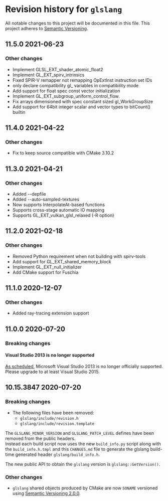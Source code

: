 # Revision history for `glslang`

All notable changes to this project will be documented in this file.
This project adheres to [Semantic Versioning](https://semver.org/).

## 11.5.0 2021-06-23

### Other changes
* Implement GLSL_EXT_shader_atomic_float2
* Implement GL_EXT_spirv_intrinsics
* Fixed SPIR-V remapper not remapping OpExtInst instruction set IDs
* only declare compatibility gl_ variables in compatibility mode
* Add support for float spec const vector initialization
* Implement GL_EXT_subgroup_uniform_control_flow.
* Fix arrays dimensioned with spec constant sized gl_WorkGroupSize
* Add support for 64bit integer scalar and vector types to bitCount() builtin

## 11.4.0 2021-04-22

### Other changes
* Fix to keep source compatible with CMake 3.10.2

## 11.3.0 2021-04-21

### Other changes
* Added --depfile
* Added --auto-sampled-textures
* Now supports InterpolateAt-based functions
* Supports cross-stage automatic IO mapping
* Supports GL_EXT_vulkan_glsl_relaxed (-R option)

## 11.2.0 2021-02-18

### Other changes
* Removed Python requirement when not building with spirv-tools
* Add support for GL_EXT_shared_memory_block
* Implement GL_EXT_null_initializer
* Add CMake support for Fuschia

## 11.1.0 2020-12-07

### Other changes
* Added ray-tracing extension support

## 11.0.0 2020-07-20

### Breaking changes

#### Visual Studio 2013 is no longer supported

[As scheduled](https://github.com/KhronosGroup/glslang/blob/9eef54b2513ca6b40b47b07d24f453848b65c0df/README.md#planned-deprecationsremovals),
Microsoft Visual Studio 2013 is no longer officially supported. Please upgrade
to at least Visual Studio 2015.

## 10.15.3847 2020-07-20

### Breaking changes

* The following files have been removed:
  * `glslang/include/revision.h`
  * `glslang/include/revision.template`

The `GLSLANG_MINOR_VERSION` and `GLSLANG_PATCH_LEVEL` defines have been removed
from the public headers. \
Instead each build script now uses the new `build_info.py`
script along with the `build_info.h.tmpl` and this `CHANGES.md` file to generate
the glslang build-time generated header `glslang/build_info.h`.

The new public API to obtain the `glslang` version is `glslang::GetVersion()`.

### Other changes
* `glslang` shared objects produced by CMake are now `SONAME` versioned using
   [Semantic Versioning 2.0.0](https://semver.org/).
